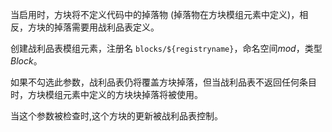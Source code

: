 当启用时，方块将不定义代码中的掉落物 (掉落物在方块模组元素中定义)，相反，方块的掉落需要用战利品表定义。

创建战利品表模组元素，注册名 `blocks/${registryname}`，命名空间*mod*，类型*Block*。

如果不勾选此参数，战利品表仍将覆盖方块掉落，但当战利品表不返回任何条目时，方块模组元素中定义的方块块掉落将被使用。

当这个参数被检查时,这个方块的更新被战利品表控制。